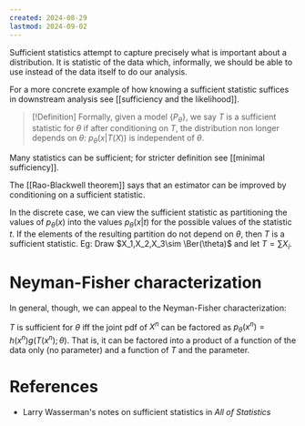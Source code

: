```yaml
---
created: 2024-08-29
lastmod: 2024-09-02
---
```

Sufficient statistics attempt to capture precisely what is important about a distribution. It is statistic of the data which, informally, we should be able to use instead of the data itself to do our analysis. 

For a more concrete example of how knowing a sufficient statistic suffices in downstream analysis see [[sufficiency and the likelihood]]. 

> [!Definition]
> Formally, given a model $\{P_\theta\}$, we say $T$ is a sufficient statistic for $\theta$ if after conditioning on $T$, the distribution non longer depends on $\theta$: $p_\theta(x|T(X))$ is independent of $\theta$.  

Many statistics can be sufficient; for stricter definition see [[minimal sufficiency]]. 

The [[Rao-Blackwell theorem]] says that an estimator can be improved by conditioning on a sufficient statistic. 

In the discrete case, we can view the sufficient statistic as partitioning the values of $p_\theta(x)$ into the values $p_\theta(x|t)$ for the possible values of the statistic $t$. If the elements of the resulting partition do not depend on $\theta$, then $T$ is a sufficient statistic. Eg: Draw $X_1,X_2,X_3\sim \Ber(\theta)$ and let $T = \sum X_i$. 

# Neyman-Fisher characterization

In general, though, we can appeal to the Neyman-Fisher characterization: 

$T$ is sufficient for $\theta$ iff the joint pdf of $X^n$ can be factored as $p_\theta(x^n) = h(x^n) g(T(x^n);\theta).$ That is, it can be factored into a product of a function of the data only (no parameter) and a function of $T$ and the parameter. 


# References 
- Larry Wasserman's notes on sufficient statistics in _All of Statistics_
